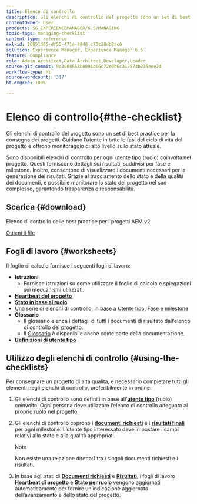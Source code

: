 ```yaml
---
title: Elenco di controllo
description: Gli elenchi di controllo del progetto sono un set di best practice per la consegna dei progetti. Guidano l’utente in tutte le fasi del ciclo di vita del progetto e offrono monitoraggio di alto livello sullo stato attuale.
contentOwner: User
products: SG_EXPERIENCEMANAGER/6.5/MANAGING
topic-tags: managing-checklist
content-type: reference
exl-id: 16851d65-df55-471a-8848-c73c28db8ac0
solution: Experience Manager, Experience Manager 6.5
feature: Compliance
role: Admin,Architect,Data Architect,Developer,Leader
source-git-commit: 9a3008553b8091b66c72e0b6c317573b235eee24
workflow-type: ht
source-wordcount: '317'
ht-degree: 100%

---
```


# Elenco di controllo{#the-checklist}

Gli elenchi di controllo del progetto sono un set di best practice per la consegna dei progetti. Guidano l’utente in tutte le fasi del ciclo di vita del progetto e offrono monitoraggio di alto livello sullo stato attuale.

Sono disponibili elenchi di controllo per ogni utente tipo (ruolo) coinvolta nel progetto. Questi forniscono dettagli sui risultati, suddivisi per fase e milestone. Inoltre, consentono di visualizzare i documenti necessari per la generazione dei risultati. Grazie al tracciamento dello stato e della qualità dei documenti, è possibile monitorare lo stato del progetto nel suo complesso, garantendo trasparenza e responsabilità.

## Scarica {#download}

Elenco di controllo delle best practice per i progetti AEM v2

[Ottieni il file](assets/aem_project_bp_checklistv2-65.xlsx)

## Fogli di lavoro {#worksheets}

Il foglio di calcolo fornisce i seguenti fogli di lavoro:

* **Istruzioni**
   * Fornisce istruzioni su come utilizzare il foglio di calcolo e spiegazioni sui meccanismi utilizzati.
* **[Heartbeat del progetto](/help/managing/best-practices.md#project-heartbeat-dashboard)**
* **[Stato in base al ruolo](/help/managing/best-practices.md#status-by-role)**
* Una serie di elenchi di controllo, in base a [Utente tipo](/help/managing/best-practices.md#persona), [Fase e milestone](/help/managing/best-practices.md#phases-and-milestones)
* **Glossario**
   * Il glossario elenca i dettagli di tutti i documenti di risultato dall’elenco di controllo del progetto.
   * Il [Glossario](/help/managing/best-practices-glossary.md) è disponibile anche come parte della documentazione.
* **[Definizioni di utente tipo](/help/managing/best-practices.md#persona)**

## Utilizzo degli elenchi di controllo {#using-the-checklists}

Per consegnare un progetto di alta qualità, è necessario completare tutti gli elementi negli elenchi di controllo, preferibilmente in ordine:

1. Gli elenchi di controllo sono definiti in base all’**[utente tipo](/help/managing/best-practices.md#persona)** (ruolo) coinvolto. Ogni persona deve utilizzare l’elenco di controllo adeguato al proprio ruolo nel progetto.
1. Gli elenchi di controllo coprono i **[documenti richiesti](/help/managing/best-practices.md#required-documents)** e i **[risultati finali](/help/managing/best-practices.md#deliverables)** per ogni milestone. L’utente tipo interessato deve impostare i campi relativi allo stato e alla qualità appropriati.

   >[!NOTE]
   >
   >Non esiste una relazione diretta:1 tra i singoli documenti richiesti e i risultati.

1. In base agli stati di **[Documenti richiesti](/help/managing/best-practices.md#required-documents)** e **[Risultati](/help/managing/best-practices.md#deliverables)**, i fogli di lavoro **[Heartbeat di progetto](/help/managing/best-practices.md#project-heartbeat-dashboard)** e **[Stato per ruolo](/help/managing/best-practices.md#status-by-role)** vengono aggiornati automaticamente per fornire un’indicazione aggiornata dell’avanzamento e dello stato del progetto.
